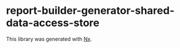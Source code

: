 # report-builder-generator-shared-data-access-store

This library was generated with [Nx](https://nx.dev).
